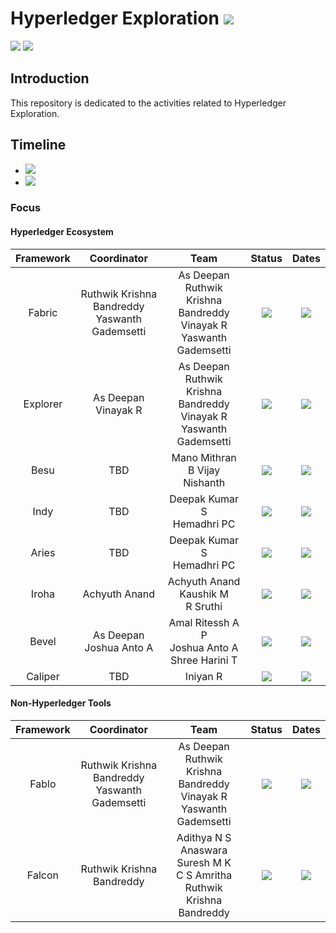 # Hyperledger Exploration  ![](https://img.shields.io/badge/-Live-darkgreen)
![](https://img.shields.io/badge/Domain-Blockchain-blue) ![](https://img.shields.io/badge/Blockchain-Hyperledger-brown) <br/> 

## Introduction 
This repository is dedicated to the activities related to Hyperledger Exploration.

## Timeline
- ![](https://img.shields.io/badge/Start-July_2023-blue)
- ![](https://img.shields.io/badge/Completion-Dec_2024-darkgreen)

### Focus

#### Hyperledger Ecosystem 

|  Framework |    Coordinator   |           Team             |     Status    |  Dates  | 
|:----------:|:----------------:|:--------------------------:|:-------------:|:-------:|
|  Fabric    | Ruthwik Krishna Bandreddy <br/> Yaswanth Gademsetti | As Deepan <br/> Ruthwik Krishna Bandreddy <br/> Vinayak R <br/> Yaswanth Gademsetti | ![](https://img.shields.io/badge/-In_Progress-blue) | ![](https://img.shields.io/badge/Start-July_2023-blue) |
|  Explorer  | As Deepan <br/> Vinayak R | As Deepan <br/> Ruthwik Krishna Bandreddy <br/> Vinayak R <br/> Yaswanth Gademsetti | ![](https://img.shields.io/badge/-In_Progress-blue) | ![](https://img.shields.io/badge/Start-July_2023-blue) |
|  Besu      | TBD | Mano Mithran <br/> B Vijay Nishanth | ![](https://img.shields.io/badge/-Started-orange) | ![](https://img.shields.io/badge/Start-Feb_2024-blue) | ![](https://img.shields.io/badge/Start-Feb_2024-blue) |
|  Indy      | TBD |  Deepak Kumar S <br/> Hemadhri PC | ![](https://img.shields.io/badge/-Started-orange) |  ![](https://img.shields.io/badge/Start-Feb_2024-blue) |
|  Aries      | TBD |  Deepak Kumar S <br/> Hemadhri PC | ![](https://img.shields.io/badge/-Started-orange) |  ![](https://img.shields.io/badge/Start-TBD_2024-grey) |
|  Iroha     | Achyuth Anand | Achyuth Anand <br/> Kaushik M <br/> R Sruthi | ![](https://img.shields.io/badge/-Started-orange) | ![](https://img.shields.io/badge/Start-Feb_2024-blue) |
|  Bevel     | As Deepan <br/> Joshua Anto A | Amal Ritessh A P <br/> Joshua Anto A <br/> Shree Harini T | ![](https://img.shields.io/badge/-Started-orange) | ![](https://img.shields.io/badge/Start-Jan_2024-blue) |
|  Caliper   | TBD | Iniyan R |  ![](https://img.shields.io/badge/-Started-orange) | ![](https://img.shields.io/badge/Start-Mar_2024-blue) |

#### Non-Hyperledger Tools

|         Framework     |    Coordinator   |          Team             |     Status    |   Dates  | 
|:---------------------:|:----------------:|:-------------------------:|:-------------:|:--------:|
|         Fablo         | Ruthwik Krishna Bandreddy <br/> Yaswanth Gademsetti | As Deepan <br/> Ruthwik Krishna Bandreddy <br/> Vinayak R <br/> Yaswanth Gademsetti | ![](https://img.shields.io/badge/-In_Progress-blue) | ![](https://img.shields.io/badge/Start-Aug_2023-blue) |
|         Falcon        | Ruthwik Krishna Bandreddy | Adithya N S <br/> Anaswara Suresh M K <br/> C S Amritha <br/> Ruthwik Krishna Bandreddy <br/> | ![](https://img.shields.io/badge/-In_Progress-blue) | ![](https://img.shields.io/badge/Start-Jan_2024-blue) |
